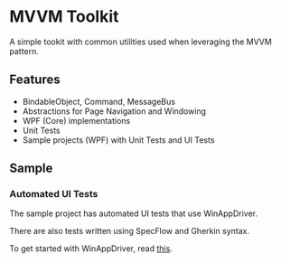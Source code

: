 # MVVM Toolkit

A simple tookit with common utilities used when leveraging the MVVM pattern.

## Features
* BindableObject, Command, MessageBus
* Abstractions for Page Navigation and Windowing
* WPF (Core) implementations
* Unit Tests
* Sample projects (WPF) with Unit Tests and UI Tests 

## Sample
### Automated UI Tests
The sample project has automated UI tests that use WinAppDriver.

There are also tests written using SpecFlow and Gherkin syntax.

To get started with WinAppDriver, read [this](/docs/WinAppDriver.md).
